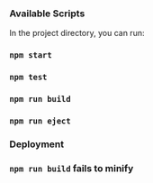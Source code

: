 ### Available Scripts

In the project directory, you can run:

### `npm start`
### `npm test`
### `npm run build`
### `npm run eject`

### Deployment
### `npm run build` fails to minify
